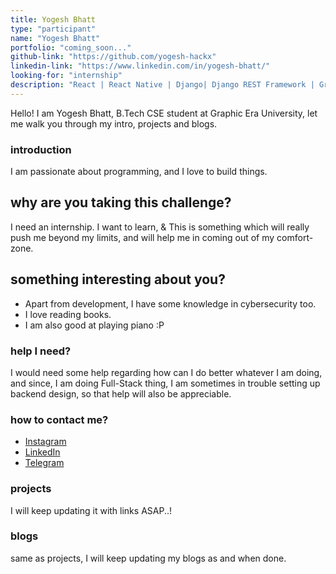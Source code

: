 ```yaml
---
title: Yogesh Bhatt
type: "participant"
name: "Yogesh Bhatt"
portfolio: "coming_soon..."
github-link: "https://github.com/yogesh-hackx"
linkedin-link: "https://www.linkedin.com/in/yogesh-bhatt/"
looking-for: "internship"
description: "React | React Native | Django| Django REST Framework | GraphQL"
---
```


Hello! I am Yogesh Bhatt, B.Tech CSE student at Graphic Era University, let me walk you through my intro, projects and blogs.

### introduction

I am passionate about programming, and I love to build things.

## why are you taking this challenge?

I need an internship. 
I want to learn, &
This is something which will really push me beyond my limits, and will help me in coming out of my comfort-zone.


## something interesting about you?

- Apart from development, I have some knowledge in cybersecurity too.
- I love reading books.
- I am also good at playing piano :P

### help I need?

I would need some help regarding how can I do better whatever I am doing, and since, I am doing Full-Stack thing, I am sometimes in trouble setting up backend design, so that help will also be appreciable.

### how to contact me?

- [Instagram](https://www.instagram.com/yogishhere/)
- [LinkedIn](https://www.linkedin.com/in/yogesh-bhatt/)
- [Telegram](https://t.me/itsmeYogesh)

### projects

I will keep updating it with links ASAP..!


### blogs

same as projects, I will keep updating my blogs as and when done.
